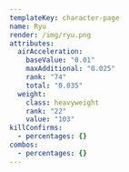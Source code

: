 ```yaml
---
templateKey: character-page
name: Ryu
render: /img/ryu.png
attributes:
  airAcceleration:
    baseValue: "0.01"
    maxAdditional: "0.025"
    rank: "74"
    total: "0.035"
  weight:
    class: heavyweight
    rank: "22"
    value: "103"
killConfirms:
  - percentages: {}
combos:
  - percentages: {}
---
```

